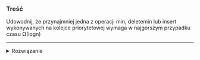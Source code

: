 ### Treść
Udowodnij, że przynajmniej jedna z operacji min, deletemin lub insert wykonywanych na
kolejce priorytetowej wymaga w najgorszym przypadku czasu Ω(logn)


------
<details><summary>Rozwiązanie</summary>
<p>
    
W operacji `deletemin(x)` usuwamy `x` i przesuwamy dziurę po nim w dół struktury, zamieniając się miejscem z synem o mniejszej wartości.

Robimy to dopóki nie zejdziemy na sam dół struktury, więc mamy `T(n) = logn` operacji.

Teraz w miejsce dziury przenosimy element najbardziej na prawo na najniższym poziomie, nazwijmy go `y`.

Chcemy naprawić strukturę, więc idziemy z `y` w górę dopóki `y < ojciec(y)`

Idąc w górę zrobimy co najwyżej `T(n) = logn operacji`.

Stąd sumarycznie algorytm zrobi maksymalnie `T(n) = 2logn` operacji, więc jego złożoność czasowa to Ω(logn).

Obrazek poglądowy:

![image](https://user-images.githubusercontent.com/11476062/64075101-1c26df80-ccb4-11e9-8b2a-e4c4322ae963.png)





